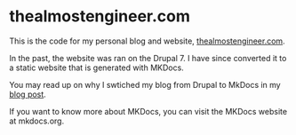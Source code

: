 # thealmostengineer.com 

This is the code for my personal blog and website,
[thealmostengineer.com](http://thealmostengineer.com). 

In the past, the website was ran on the Drupal 7. I have since converted it to 
a static website that is generated with MKDocs. 

You may read up on why I swtiched my blog from Drupal to MkDocs in my 
[blog post](http://blueprint:8000/technology/2019.12.21-switched-blog-from-drupal-to-mkdocs/).

If you want to know more about MKDocs, you can visit the MKDocs website at mkdocs.org.

